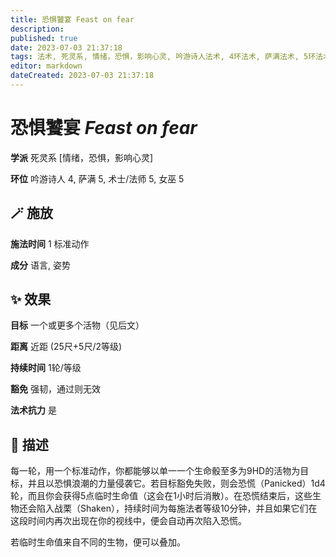 ```yaml
---
title: 恐惧饕宴 Feast on fear
description: 
published: true
date: 2023-07-03 21:37:18
tags: 法术, 死灵系, 情绪，恐惧，影响心灵, 吟游诗人法术, 4环法术, 萨满法术, 5环法术, 术士/法师法术, 女巫法术
editor: markdown
dateCreated: 2023-07-03 21:37:18
---
```


# **恐惧饕宴** *Feast on fear*

**学派** 死灵系 \[情绪，恐惧，影响心灵\] 

**环位** 吟游诗人 4, 萨满 5, 术士/法师 5, 女巫 5

## 🪄 施放

**施法时间** 1 标准动作

**成分** 语言, 姿势

## ✨ 效果 

**目标** 一个或更多个活物（见后文） 

**距离** 近距 (25尺+5尺/2等级)  

**持续时间** 1轮/等级 

**豁免** 强韧，通过则无效

**法术抗力** 是

## 📖 描述

每一轮，用一个标准动作，你都能够以单一一个生命骰至多为9HD的活物为目标，并且以恐惧浪潮的力量侵袭它。若目标豁免失败，则会恐慌（Panicked）1d4轮，而且你会获得5点临时生命值（这会在1小时后消散）。在恐慌结束后，这些生物还会陷入战栗（Shaken），持续时间为每施法者等级10分钟，并且如果它们在这段时间内再次出现在你的视线中，便会自动再次陷入恐慌。

若临时生命值来自不同的生物，便可以叠加。
    